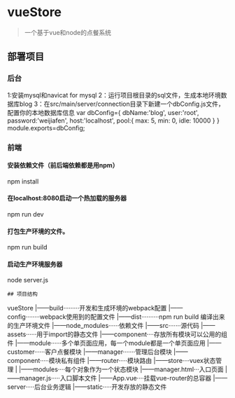 # vueStore

> 一个基于vue和node的点餐系统

## 部署项目
### 后台
1:安装mysql和navicat for mysql 
2：运行项目根目录的sql文件，生成本地环境数据库blog
3：在src/main/server/connection目录下新建一个dbConfig.js文件，配置你的本地数据库信息
	var dbConfig={
		dbName:'blog',
		user:'root',
		password:'weijiafen',
		host:'localhost',
		pool:{
			max: 5,
		    min: 0,
		    idle: 10000
		}
	}
	module.exports=dbConfig;
### 前端
#### 安装依赖文件（前后端依赖都是用npm）
npm install

#### 在localhost:8080启动一个热加载的服务器
npm run dev

#### 打包生产环境的文件。
npm run build

#### 启动生产环境服务器
node server.js
```
## 项目结构
```
vueStore
|——build·········开发和生成环境的webpack配置
|——config········webpack使用到的配置文件
|——dist··········npm run build 编译出来的生产环境文件
|——node_modules······依赖文件
|——src·······源代码
    |——assets······用于import的静态文件
    |——component····存放所有模块可以公用的组件
    |——module······多个单页面应用，每一个module都是一个单页面应用
        |——customer······客户点餐模块
        |——manager·······管理后台模块
            |——component·····模块私有组件
            |——router·····模块路由
            |——store····vuex状态管理
            |    |——modules····每个对象作为一个状态模块
            |——manager.html···入口页面
            |——manager.js·····入口脚本文件
            |——App.vue····挂载vue-router的总容器
|——server·····后台业务逻辑
|——static·····开发存放的静态文件
